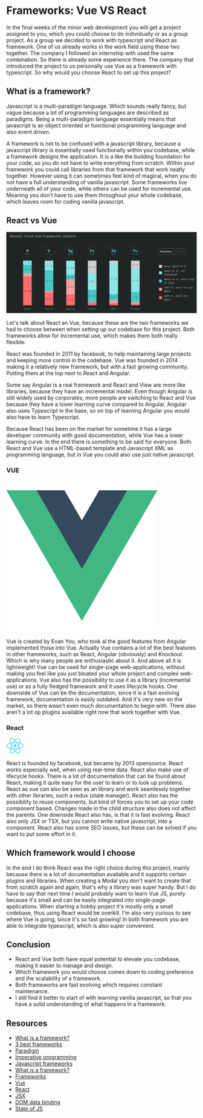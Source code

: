 # Frameworks: Vue VS React

In the final weeks of the minor web development you will get a project assigned to you, which you could choose to do individually or as a group project. As a group we decided to work with typescript and React as framework. One of us already works in the work field using these two together. The company I followed an internship with used the same combination. So there is already some experience there. The company that introduced the project to us personally use Vue as a framework with typescript. So why would you choose React to set up this project?

## What is a framework? 

Javascript is a multi-paradigm language. Which sounds really fancy, but vague because a lot of programming languages are described as paradigms. Being a multi-paradigm language essentially means that javascript is an object oriented or functional programming language and also event driven. 

A framework is not to be confused with a javascript library, because a javascript library is essentially used functionally within you codebase, while a framework designs the application. It is a like the building foundation for your code, so you do not have to write everything from scratch. Within your framework you could call libraries from that framework that work neatly together. However using it can sometimes feel kind of magical, when you do not have a full understanding of vanilla javascript. Some frameworks live underneath all of your code, while others can be used for incremental use. Meaning you don't have to use them throughout your whole codebase, which leaves room for coding vanilla javascript. 

## React vs Vue

![Frameworks](./assets/frameworks.png)

Let's talk about React an Vue, because these are the two frameworks we had to choose between when setting up our codebase for this project.
Both frameworks allow for incremental use, which makes them both really flexible. 

React was founded in 2011 by facebook, to help maintaining large projects and keeping more control in the codebase. Vue was founded in 2014 making it a relatively new framework, but with a fast growing community. Putting them at the top next to React and Angular. 

Some say Angular is a real framework and React and View are more like libraries, because they have an incremental model. Even though Angular is still widely used by corporates, more people are switching to React and Vue because they have a lower learning curve compared to Angular. Angular also uses Typescript in the base, so on top of learning Angular you would also have to learn Typescript.

Because React has been on the market for sometime it has a large developer community with good documentation, while Vue has a lower learning curve. In the end there is something to be said for everyone. Both React and Vue use a HTML-based template and Javascript XML as programming language, but in Vue you could also use just native javascript. 

### VUE 

![Vue](./assets/vue.png)

Vue is created by Evan You, who took al the good features from Angular implemented those into Vue. Actually Vue contains a lot of the best features in other frameworks, such as React, Angular (obviously) and Knockout. Which is why many people are enthusiastic about it. And above all it is lightweight! Vue can be used for single-page web-applications, without making you feel like you just bloated your whole project and complex web-applications. Vue also has the possibility to use it as a library (incremental use) or as a fully fledged framework and it uses lifecycle hooks. One downside of Vue can be the documentation, since it is a fast evolving framework, documentation is easily outdated. And it's very new on the market, so there wasn't even much documentation to begin with. There also aren't a lot op plugins available right now that work together with Vue.  

### React 

![React](./assets/react.svg)

React is founded by facebook, but became by 2013 opensource. React works especially well, when using real-time data. React also make use of lifecycle hooks. There is a lot of documentation that can be found about React, making it quite easy for the user to learn or to look up problems. React as vue can also be seen as an library and work seamlessly together with other libraries, such a redux (state manager). React also has the possibility to reuse components, but kind of forces you to set up your code component based. Changes made in the child structure also does not affect the parents. One downside React also has, is that it is fast evolving. React also only JSX or TSX, but you cannot write native javascript, into a component. React also has some SEO issues, but these can be solved if you want to put some effort in it.

## Which framework would I choose

In the end I do think React was the right choice during this project, mainly because there is a lot of documentation available and it supports certain plugins and libraries. When creating a Modal you don't want to create that from scratch again and again, that's why a library was super handy. But I do have to say that next time I would probably want to learn Vue JS, purely because it's small and can be easily integrated into single-page applications. When starting a hobby project it's mostly only a small codebase, thus using React would be overkill. I'm also very curious to see where Vue is going, since it's so fast growing! In both framework you are able to integrate typescript, which is also super convenient.

## Conclusion
* React and Vue both have equal potential to elevate you codebase, making it easier to manage and design.
* Which framework you would choose comes down to coding preference and the scalability of a framework.
* Both frameworks are fast evolving which requires constant maintenance. 
* I still find it better to start of with learning vanilla javascript, so that you have a solid understanding of what happens in a framework. 


## Resources
* [What is a framework?](https://en.m.wikipedia.org/wiki/JavaScript_framework)
* [3 best frameworks](https://medium.com/cuelogic-technologies/top-3-best-javascript-frameworks-for-2019-3e6d21eff3d0)
* [Paradigm](https://www.quora.com/What-does-it-mean-to-be-a-multi-paradigm-programming-language)
* [Imperative programming](https://en.wikipedia.org/wiki/Imperative_programming)
* [Javascript frameworks](https://hackr.io/blog/10-best-javascript-frameworks-2019/amp)
* [What is a framework?](https://skillcrush.com/2018/07/23/what-is-a-javascript-framework/)
* [Frameworks](https://risingstars.js.org/2017/en/#section-framework)
* [Vue](https://en.wikipedia.org/wiki/Vue.js)
* [React](https://nl.wikipedia.org/wiki/React)
* [JSX](https://en.wikipedia.org/wiki/React_(JavaScript_library)#JSX)
* [DOM data binding](https://stackoverflow.com/questions/16483560/how-to-implement-dom-data-binding-in-javascript)
* [State of JS](https://2018.stateofjs.com/front-end-frameworks/overview/)
